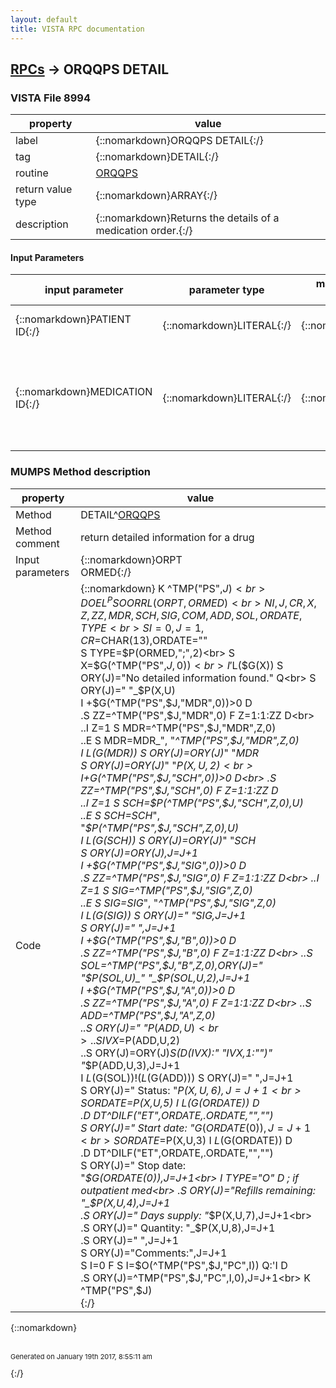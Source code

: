 ```yaml
---
layout: default
title: VISTA RPC documentation
---
```




## [RPCs](TableOfContent.md) &#8594; ORQQPS DETAIL 



### VISTA File 8994 


 property | value 
--- | --- 
 label | {::nomarkdown}ORQQPS DETAIL{:/}
 tag | {::nomarkdown}DETAIL{:/}
 routine | [ORQQPS](http://code.osehra.org/dox/Routine_ORQQPS_source.html)
 return value type | {::nomarkdown}ARRAY{:/}
 description | {::nomarkdown}Returns the details of a medication order.{:/}

#### Input Parameters

| input parameter | parameter type | maximum data length | required | description | 
| --- | --- | --- | --- | --- | 
| {::nomarkdown}PATIENT ID{:/} | {::nomarkdown}LITERAL{:/} | {::nomarkdown}16{:/} | {::nomarkdown}true{:/} | {::nomarkdown}Patient identifier from Patient file [#2].{:/} | 
| {::nomarkdown}MEDICATION ID{:/} | {::nomarkdown}LITERAL{:/} | {::nomarkdown}20{:/} | {::nomarkdown}true{:/} | {::nomarkdown}Medication identifier as drawn from the medication consdensed list (ORQQPSLIST).  The first piece of the condensed list.  E.g. 31945R;O, 231156U;I,944382P;O{:/} | 


### MUMPS Method description

 property | value 
 --- | --- 
 Method | DETAIL^[ORQQPS](http://code.osehra.org/dox/Routine_ORQQPS_source.html)
 Method comment | return detailed information for a drug
 Input parameters | {::nomarkdown}ORPT<br>ORMED{:/}
 Code | {::nomarkdown}  K ^TMP("PS",$J)<br> D OEL^PSOORRL(ORPT,ORMED)<br> N I,J,CR,X,Z,ZZ,MDR,SCH,SIG,COM,ADD,SOL,ORDATE,TYPE<br> S I=0,J=1,CR=$CHAR(13),ORDATE=""<br> S TYPE=$P(ORMED,";",2)<br> S X=$G(^TMP("PS",$J,0))<br> I '$L($G(X)) S ORY(J)="No detailed information found." Q<br> S ORY(J)="     "_$P(X,U)<br> I +$G(^TMP("PS",$J,"MDR",0))>0 D<br> .S ZZ=^TMP("PS",$J,"MDR",0) F Z=1:1:ZZ D<br> ..I Z=1 S MDR=^TMP("PS",$J,"MDR",Z,0)<br> ..E  S MDR=MDR_", "_^TMP("PS",$J,"MDR",Z,0)<br> I $L($G(MDR)) S ORY(J)=ORY(J)_"  "_MDR<br> S ORY(J)=ORY(J)_"  "_$P(X,U,2)<br> I +$G(^TMP("PS",$J,"SCH",0))>0 D<br> .S ZZ=^TMP("PS",$J,"SCH",0) F Z=1:1:ZZ D<br> ..I Z=1 S SCH=$P(^TMP("PS",$J,"SCH",Z,0),U)<br> ..E  S SCH=SCH_", "_$P(^TMP("PS",$J,"SCH",Z,0),U)<br> I $L($G(SCH)) S ORY(J)=ORY(J)_"  "_SCH<br> S ORY(J)=ORY(J),J=J+1<br> I +$G(^TMP("PS",$J,"SIG",0))>0 D<br> .S ZZ=^TMP("PS",$J,"SIG",0) F Z=1:1:ZZ D<br> ..I Z=1 S SIG=^TMP("PS",$J,"SIG",Z,0)<br> ..E  S SIG=SIG_", "_^TMP("PS",$J,"SIG",Z,0)<br> I $L($G(SIG)) S ORY(J)="        "_SIG,J=J+1<br> S ORY(J)=" ",J=J+1<br> I +$G(^TMP("PS",$J,"B",0))>0 D<br> .S ZZ=^TMP("PS",$J,"B",0) F Z=1:1:ZZ D<br> ..S SOL=^TMP("PS",$J,"B",Z,0),ORY(J)="        "_$P(SOL,U)_" "_$P(SOL,U,2),J=J+1<br> I +$G(^TMP("PS",$J,"A",0))>0 D<br> .S ZZ=^TMP("PS",$J,"A",0) F Z=1:1:ZZ D<br> ..S ADD=^TMP("PS",$J,"A",Z,0)<br> ..S ORY(J)="        "_$P(ADD,U)<br> ..S IVX=$P(ADD,U,2)<br> ..S ORY(J)=ORY(J)_$S($D(IVX):" "_IVX,1:"")_" "_$P(ADD,U,3),J=J+1<br> I $L($G(SOL))!($L($G(ADD))) S ORY(J)=" ",J=J+1<br> S ORY(J)="           Status: "_$P(X,U,6),J=J+1<br> S ORDATE=$P(X,U,5) I $L($G(ORDATE)) D<br> .D DT^DILF("ET",ORDATE,.ORDATE,"","")<br> S ORY(J)="       Start date: "_$G(ORDATE(0)),J=J+1<br> S ORDATE=$P(X,U,3) I $L($G(ORDATE)) D<br> .D DT^DILF("ET",ORDATE,.ORDATE,"","")<br> S ORY(J)="        Stop date: "_$G(ORDATE(0)),J=J+1<br> I TYPE="O" D  ; if outpatient med<br> .S ORY(J)="Refills remaining: "_$P(X,U,4),J=J+1<br> .S ORY(J)="      Days supply: "_$P(X,U,7),J=J+1<br> .S ORY(J)="         Quantity: "_$P(X,U,8),J=J+1<br> .S ORY(J)=" ",J=J+1<br> S ORY(J)="Comments:",J=J+1<br> S I=0 F  S I=$O(^TMP("PS",$J,"PC",I)) Q:'I  D<br> .S ORY(J)=^TMP("PS",$J,"PC",I,0),J=J+1<br> K ^TMP("PS",$J)<br>{:/}

{::nomarkdown} <br/><br/><p style="font-size: 11px">Generated on January 19th 2017, 8:55:11 am</p>{:/}